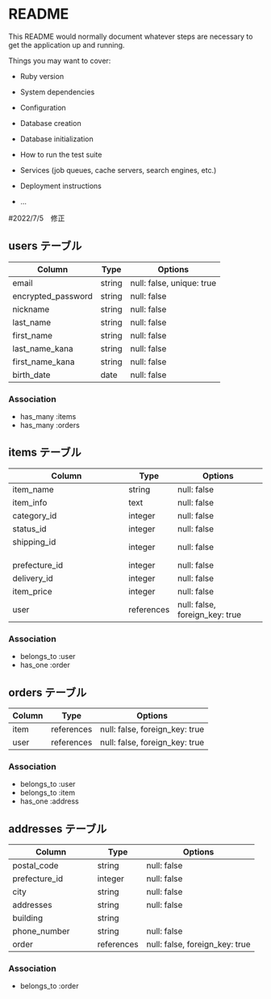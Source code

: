 # README

This README would normally document whatever steps are necessary to get the
application up and running.

Things you may want to cover:

* Ruby version

* System dependencies

* Configuration

* Database creation

* Database initialization

* How to run the test suite

* Services (job queues, cache servers, search engines, etc.)

* Deployment instructions

* ...

#2022/7/5　修正

## users テーブル

| Column               | Type        | Options                       |
| -------------------- | ----------- | ----------------------------- |
| email                | string      | null: false, unique: true     |
| encrypted_password   | string      | null: false                   |
| nickname             | string      | null: false                   |
| last_name            | string      | null: false                   |
| first_name           | string      | null: false                   |
| last_name_kana       | string      | null: false                   |
| first_name_kana      | string      | null: false                   |
| birth_date           | date        | null: false                   |

### Association

- has_many :items
- has_many :orders

## items テーブル

| Column                        | Type       | Options                        |
| ----------------------------- | ---------  | ------------------------------ |
| item_name                     | string     | null: false                    |
| item_info                     | text       | null: false                    |
| category_id 　　　             | integer    | null: false                    |
| status_id 　　　　　　　        | integer    | null: false                    |
| shipping_id  　　　　　　　　　　| integer    | null: false                    |
| prefecture_id                 | integer    | null: false                    |
| delivery_id                   | integer    | null: false                    |
| item_price                    | integer    | null: false                    |
| user                          | references | null: false, foreign_key: true |

### Association

- belongs_to :user
- has_one :order

## orders テーブル

| Column          | Type            | Options                        |
| --------------- | ----------------| -----------------------------  |
| item            | references      | null: false, foreign_key: true |
| user            | references      | null: false, foreign_key: true |

### Association
- belongs_to :user
- belongs_to :item
- has_one :address

## addresses テーブル
| Column              | Type            | Options                        |
| ------------------- | --------------- | -----------------------------  |
| postal_code         | string          | null: false                    |
| prefecture_id 　　　 | integer         | null: false                    |
| city                | string          | null: false                    |
| addresses           | string          | null: false                    |
| building            | string          |                                |
| phone_number        | string          | null: false                    |
| order               | references      | null: false, foreign_key: true |

### Association
- belongs_to :order

